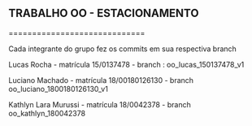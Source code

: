 ## TRABALHO OO - ESTACIONAMENTO
=============================

Cada integrante do grupo fez os commits em sua respectiva branch

Lucas Rocha - matrícula 15/0137478 - branch : oo_lucas_150137478_v1

Luciano Machado - matrícula 18/00180126130 - branch oo_luciano_1800180126130_v1

Kathlyn Lara Murussi - matrícula 18/0042378 - branch oo_kathlyn_180042378
